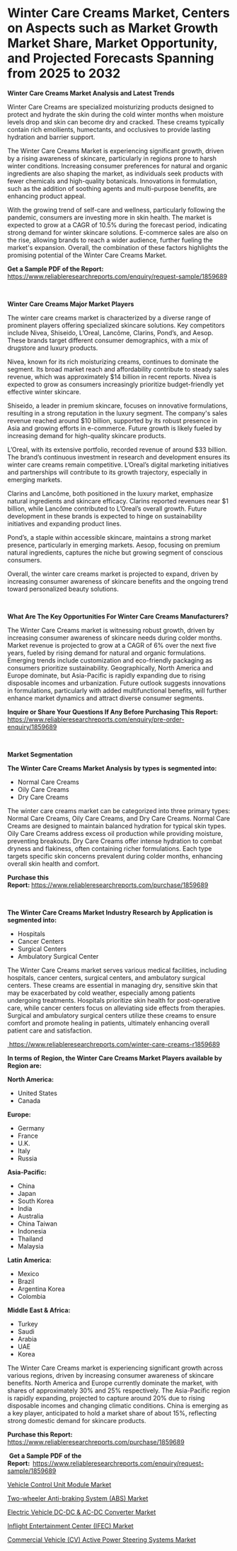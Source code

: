 <p><h1>Winter Care Creams Market, Centers on Aspects such as Market Growth Market Share, Market Opportunity, and Projected Forecasts Spanning from 2025 to 2032</h1></p><p><strong>Winter Care Creams Market Analysis and Latest Trends</strong></p>
<p><p>Winter Care Creams are specialized moisturizing products designed to protect and hydrate the skin during the cold winter months when moisture levels drop and skin can become dry and cracked. These creams typically contain rich emollients, humectants, and occlusives to provide lasting hydration and barrier support.</p><p>The Winter Care Creams Market is experiencing significant growth, driven by a rising awareness of skincare, particularly in regions prone to harsh winter conditions. Increasing consumer preferences for natural and organic ingredients are also shaping the market, as individuals seek products with fewer chemicals and high-quality botanicals. Innovations in formulation, such as the addition of soothing agents and multi-purpose benefits, are enhancing product appeal.</p><p>With the growing trend of self-care and wellness, particularly following the pandemic, consumers are investing more in skin health. The market is expected to grow at a CAGR of 10.5% during the forecast period, indicating strong demand for winter skincare solutions. E-commerce sales are also on the rise, allowing brands to reach a wider audience, further fueling the market's expansion. Overall, the combination of these factors highlights the promising potential of the Winter Care Creams Market.</p></p>
<p><strong>Get a Sample PDF of the Report:&nbsp;</strong> <a href="https://www.reliableresearchreports.com/enquiry/request-sample/1859689?utm_campaign=2128&utm_medium=2&utm_source=Github&utm_content=ia&utm_term=05022025&utm_id=winter-care-creams">https://www.reliableresearchreports.com/enquiry/request-sample/1859689</a></p>
<p>&nbsp;</p>
<p><strong>Winter Care Creams Major Market Players</strong></p>
<p><p>The winter care creams market is characterized by a diverse range of prominent players offering specialized skincare solutions. Key competitors include Nivea, Shiseido, L’Oreal, Lancôme, Clarins, Pond’s, and Aesop. These brands target different consumer demographics, with a mix of drugstore and luxury products.</p><p>Nivea, known for its rich moisturizing creams, continues to dominate the segment. Its broad market reach and affordability contribute to steady sales revenue, which was approximately $14 billion in recent reports. Nivea is expected to grow as consumers increasingly prioritize budget-friendly yet effective winter skincare.</p><p>Shiseido, a leader in premium skincare, focuses on innovative formulations, resulting in a strong reputation in the luxury segment. The company's sales revenue reached around $10 billion, supported by its robust presence in Asia and growing efforts in e-commerce. Future growth is likely fueled by increasing demand for high-quality skincare products.</p><p>L’Oreal, with its extensive portfolio, recorded revenue of around $33 billion. The brand’s continuous investment in research and development ensures its winter care creams remain competitive. L’Oreal’s digital marketing initiatives and partnerships will contribute to its growth trajectory, especially in emerging markets.</p><p>Clarins and Lancôme, both positioned in the luxury market, emphasize natural ingredients and skincare efficacy. Clarins reported revenues near $1 billion, while Lancôme contributed to L’Oreal’s overall growth. Future development in these brands is expected to hinge on sustainability initiatives and expanding product lines.</p><p>Pond’s, a staple within accessible skincare, maintains a strong market presence, particularly in emerging markets. Aesop, focusing on premium natural ingredients, captures the niche but growing segment of conscious consumers. </p><p>Overall, the winter care creams market is projected to expand, driven by increasing consumer awareness of skincare benefits and the ongoing trend toward personalized beauty solutions.</p></p>
<p>&nbsp;</p>
<p><strong>What Are The Key Opportunities For Winter Care Creams Manufacturers?</strong></p>
<p><p>The Winter Care Creams market is witnessing robust growth, driven by increasing consumer awareness of skincare needs during colder months. Market revenue is projected to grow at a CAGR of 6% over the next five years, fueled by rising demand for natural and organic formulations. Emerging trends include customization and eco-friendly packaging as consumers prioritize sustainability. Geographically, North America and Europe dominate, but Asia-Pacific is rapidly expanding due to rising disposable incomes and urbanization. Future outlook suggests innovations in formulations, particularly with added multifunctional benefits, will further enhance market dynamics and attract diverse consumer segments.</p></p>
<p><strong>Inquire or Share Your Questions If Any Before Purchasing This Report:</strong> <a href="https://www.reliableresearchreports.com/enquiry/pre-order-enquiry/1859689?utm_campaign=2128&utm_medium=2&utm_source=Github&utm_content=ia&utm_term=05022025&utm_id=winter-care-creams">https://www.reliableresearchreports.com/enquiry/pre-order-enquiry/1859689</a></p>
<p>&nbsp;</p>
<p><strong>Market Segmentation</strong></p>
<p><strong>The Winter Care Creams Market Analysis by types is segmented into:</strong></p>
<p><ul><li>Normal Care Creams</li><li>Oily Care Creams</li><li>Dry Care Creams</li></ul></p>
<p><p>The winter care creams market can be categorized into three primary types: Normal Care Creams, Oily Care Creams, and Dry Care Creams. Normal Care Creams are designed to maintain balanced hydration for typical skin types. Oily Care Creams address excess oil production while providing moisture, preventing breakouts. Dry Care Creams offer intense hydration to combat dryness and flakiness, often containing richer formulations. Each type targets specific skin concerns prevalent during colder months, enhancing overall skin health and comfort.</p></p>
<p><strong>Purchase this Report:&nbsp;</strong><a href="https://www.reliableresearchreports.com/purchase/1859689?utm_campaign=2128&utm_medium=2&utm_source=Github&utm_content=ia&utm_term=05022025&utm_id=winter-care-creams">https://www.reliableresearchreports.com/purchase/1859689</a></p>
<p>&nbsp;</p>
<p><strong>The Winter Care Creams Market Industry Research by Application is segmented into:</strong></p>
<p><ul><li>Hospitals</li><li>Cancer Centers</li><li>Surgical Centers</li><li>Ambulatory Surgical Center</li></ul></p>
<p><p>The Winter Care Creams market serves various medical facilities, including hospitals, cancer centers, surgical centers, and ambulatory surgical centers. These creams are essential in managing dry, sensitive skin that may be exacerbated by cold weather, especially among patients undergoing treatments. Hospitals prioritize skin health for post-operative care, while cancer centers focus on alleviating side effects from therapies. Surgical and ambulatory surgical centers utilize these creams to ensure comfort and promote healing in patients, ultimately enhancing overall patient care and satisfaction.</p></p>
<p><a href="https://www.reliableresearchreports.com/winter-care-creams-r1859689?utm_campaign=2128&utm_medium=2&utm_source=Github&utm_content=ia&utm_term=05022025&utm_id=winter-care-creams">&nbsp;https://www.reliableresearchreports.com/winter-care-creams-r1859689</a></p>
<p><strong>In terms of Region, the Winter Care Creams Market Players available by Region are:</strong></p>
<p>
    <p> <strong> North America: </strong>
        <ul>
            <li>United States</li>
            <li>Canada</li>
        </ul>
        </p> 
    <p> <strong> Europe: </strong>
        <ul>
            <li>Germany</li>
            <li>France</li>
            <li>U.K.</li>
            <li>Italy</li>
            <li>Russia</li>
        </ul>
        </p> 
    <p> <strong> Asia-Pacific: </strong>
        <ul>
            <li>China</li>
            <li>Japan</li>
            <li>South Korea</li>
            <li>India</li>
            <li>Australia</li>
            <li>China Taiwan</li>
            <li>Indonesia</li>
            <li>Thailand</li>
            <li>Malaysia</li>
        </ul>
        </p> 
    <p> <strong> Latin America: </strong>
        <ul>
            <li>Mexico</li>
            <li>Brazil</li>
            <li>Argentina Korea</li>
            <li>Colombia</li>
        </ul>
        </p> 
    <p> <strong> Middle East & Africa: </strong>
        <ul>
            <li>Turkey</li>
            <li>Saudi</li>
            <li>Arabia</li>
            <li>UAE</li>
            <li>Korea</li>
        </ul>
    </p>
    </p>
<p><p>The Winter Care Creams market is experiencing significant growth across various regions, driven by increasing consumer awareness of skincare benefits. North America and Europe currently dominate the market, with shares of approximately 30% and 25% respectively. The Asia-Pacific region is rapidly expanding, projected to capture around 20% due to rising disposable incomes and changing climatic conditions. China is emerging as a key player, anticipated to hold a market share of about 15%, reflecting strong domestic demand for skincare products.</p></p>
<p><strong>Purchase this Report: </strong><a href="https://www.reliableresearchreports.com/purchase/1859689?utm_campaign=2128&utm_medium=2&utm_source=Github&utm_content=ia&utm_term=05022025&utm_id=winter-care-creams">https://www.reliableresearchreports.com/purchase/1859689</a></p>
<p>&nbsp;<strong>Get a Sample PDF of the Report:&nbsp;&nbsp;</strong><a href="https://www.reliableresearchreports.com/enquiry/request-sample/1859689?utm_campaign=2128&utm_medium=2&utm_source=Github&utm_content=ia&utm_term=05022025&utm_id=winter-care-creams">https://www.reliableresearchreports.com/enquiry/request-sample/1859689</a></p>
<p><strong></strong></p>
<p><p><a href="https://www.linkedin.com/pulse/vehicle-control-unit-module-market-analysis-striking-cagr-dhjje?utm_campaign=2128&utm_medium=2&utm_source=Github&utm_content=ia&utm_term=05022025&utm_id=winter-care-creams">Vehicle Control Unit Module Market</a></p><p><a href="https://www.linkedin.com/pulse/two-wheeler-anti-braking-system-abs-market-scopeexpected-jbafc?utm_campaign=2128&utm_medium=2&utm_source=Github&utm_content=ia&utm_term=05022025&utm_id=winter-care-creams">Two-wheeler Anti-braking System  (ABS) Market</a></p><p><a href="https://www.linkedin.com/pulse/electric-vehicle-dc-dc-ac-dc-converter-market-report-creating-fct4e?utm_campaign=2128&utm_medium=2&utm_source=Github&utm_content=ia&utm_term=05022025&utm_id=winter-care-creams">Electric Vehicle DC-DC & AC-DC Converter Market</a></p><p><a href="https://www.linkedin.com/pulse/inflight-entertainment-center-ifec-market-matrix-applications-cfcwe?utm_campaign=2128&utm_medium=2&utm_source=Github&utm_content=ia&utm_term=05022025&utm_id=winter-care-creams">Inflight Entertainment Center (IFEC) Market</a></p><p><a href="https://www.linkedin.com/pulse/commercial-vehicle-cv-active-power-steering-systems-56bdc?utm_campaign=2128&utm_medium=2&utm_source=Github&utm_content=ia&utm_term=05022025&utm_id=winter-care-creams">Commercial Vehicle  (CV) Active Power Steering Systems Market</a></p></p>